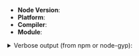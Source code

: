 <!--
Thank you for reporting an issue. The more information you can give us, the
better the chance we can fix your problem.

This issue tracker is for issues with node-gyp,
if you have an issue installing a specific module, please file an issue on
that module's issue tracker (`npm issues modulename`).
-->

- **Node Version**: <!-- `node -v` and `npm -v` -->
- **Platform**: <!-- `uname -a` (UNIX), or `systeminfo | findstr /B /C:"OS Name" /C:"OS Version" /C:"System Type"` (Windows) -->
- **Compiler**: <!-- `cc -v` (UNIX) or `msbuild /version & cl` (Windows) -->
- **Module**: <!-- what you tried to build/install -->

<details><summary>Verbose output (from npm or node-gyp):</summary>

<!-- Paste your log between the backticks. Contents of npm-debug.log or verbose build output -->

```

```

</details>

<!-- Any further details -->
